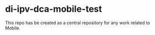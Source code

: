 # di-ipv-dca-mobile-test

This repo has be created as a central repository for any work related to Mobile.


